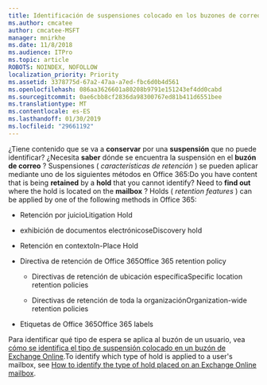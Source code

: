 ```yaml
---
title: Identificación de suspensiones colocado en los buzones de correo
ms.author: cmcatee
author: cmcatee-MSFT
manager: mnirkhe
ms.date: 11/8/2018
ms.audience: ITPro
ms.topic: article
ROBOTS: NOINDEX, NOFOLLOW
localization_priority: Priority
ms.assetid: 3378775d-67a2-47aa-a7ed-fbc6d0b4d561
ms.openlocfilehash: 086aa3626601a80208b9791e151243ef4dd0cabd
ms.sourcegitcommit: 0ae6cbb8cf2836da98300767ed81b411d6551bee
ms.translationtype: MT
ms.contentlocale: es-ES
ms.lasthandoff: 01/30/2019
ms.locfileid: "29661192"
---
```

<span data-ttu-id="8c3cb-p101">¿Tiene contenido que se va a **conservar** por una **suspensión** que no puede identificar? ¿Necesita **saber** dónde se encuentra la suspensión en el **buzón de correo** ? Suspensiones ( *características de retención* ) se pueden aplicar mediante uno de los siguientes métodos en Office 365:</span><span class="sxs-lookup"><span data-stu-id="8c3cb-p101">Do you have content that is being **retained** by a **hold** that you cannot identify? Need to **find out** where the hold is located on the **mailbox** ? Holds (  *retention features*  ) can be applied by one of the following methods in Office 365:</span></span> 
  
- <span data-ttu-id="8c3cb-105">Retención por juicio</span><span class="sxs-lookup"><span data-stu-id="8c3cb-105">Litigation Hold</span></span> 
    
- <span data-ttu-id="8c3cb-106">exhibición de documentos electrónicos</span><span class="sxs-lookup"><span data-stu-id="8c3cb-106">eDiscovery hold</span></span>
    
- <span data-ttu-id="8c3cb-107">Retención en contexto</span><span class="sxs-lookup"><span data-stu-id="8c3cb-107">In-Place Hold</span></span>
    
- <span data-ttu-id="8c3cb-108">Directiva de retención de Office 365</span><span class="sxs-lookup"><span data-stu-id="8c3cb-108">Office 365 retention policy</span></span> 
    
  - <span data-ttu-id="8c3cb-109">Directivas de retención de ubicación específica</span><span class="sxs-lookup"><span data-stu-id="8c3cb-109">Specific location retention policies</span></span>
    
  - <span data-ttu-id="8c3cb-110">Directivas de retención de toda la organización</span><span class="sxs-lookup"><span data-stu-id="8c3cb-110">Organization-wide retention policies</span></span>
    
- <span data-ttu-id="8c3cb-111">Etiquetas de Office 365</span><span class="sxs-lookup"><span data-stu-id="8c3cb-111">Office 365 labels</span></span>
    
<span data-ttu-id="8c3cb-112">Para identificar qué tipo de espera se aplica al buzón de un usuario, vea [cómo se identifica el tipo de suspensión colocado en un buzón de Exchange Online](https://docs.microsoft.com/office365/securitycompliance/identify-a-hold-on-an-exchange-online-mailbox).</span><span class="sxs-lookup"><span data-stu-id="8c3cb-112">To identify which type of hold is applied to a user's mailbox, see [How to identify the type of hold placed on an Exchange Online mailbox](https://docs.microsoft.com/office365/securitycompliance/identify-a-hold-on-an-exchange-online-mailbox).</span></span>
  


